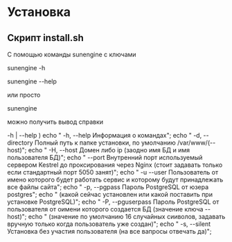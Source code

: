 # Установка 
## Скрипт install.sh

С помощью команды sunengine с ключами


sunengine -h

sunengine --help

или просто

sunengine

можно получить вывод справки

-h | --help )
            echo "    -h, --help        Информация о командах";
            echo "    -d, --directory   Полный путь к папке установки, по умолчанию /var/www/(--host)";
            echo "    -H, --host        Домен либо ip (заодно имя БД и имя пользователя БД)";
            echo "        --port        Внутренний порт используемый сервером Kestrel до проксирования через Nginx (стоит задавать только если стандартный порт 5050 занят)";
            echo "    -u  --user        Пользователь от имено которого будет работать сервис и которому будут принадлежать все файлы сайта";
            echo "    -p, --pgpass      Пароль PostgreSQL от юзера postgres";
            echo "                      (какой сейчас установлен или какой поставить при установке PostgreSQL)";
            echo "    -P, --pguserpass  Пароль PostgreSQL от пользователя от оимени которого создается БД (значение ключа --host)";
            echo "                      (значение по умолчанию 16 случайных сииволов, задавать вручную только когда пользователь уже создан)";
            echo "    -s, --silent      Установка без участия пользователя (на все вапросы отвечать да)";
